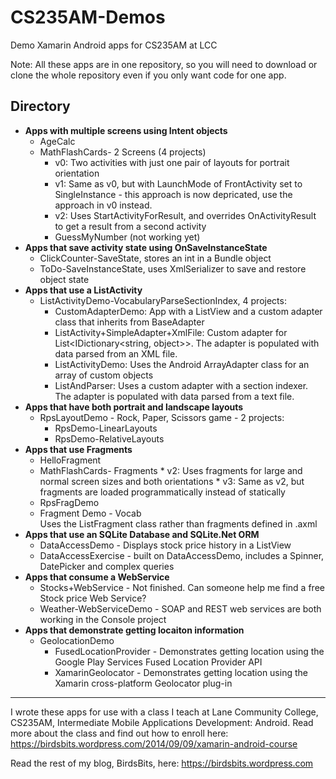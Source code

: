 # CS235AM-Demos
Demo Xamarin Android apps for CS235AM at LCC

Note: All these apps are in one repository, so you will
need to download or clone the whole repository even if you
only want code for one app.

## Directory

* __Apps with multiple screens using Intent objects__
  * AgeCalc
  * MathFlashCards- 2 Screens (4 projects)
    * v0: Two activities with just one pair of layouts for portrait orientation
    * v1: Same as v0, but with LaunchMode of FrontActivity set to SingleInstance - this approach is now depricated, use the approach in v0 instead.
    * v2: Uses StartActivityForResult, and overrides OnActivityResult to get a result from a second activity
    * GuessMyNumber (not working yet)
* __Apps that save activity state using OnSaveInstanceState__
  * ClickCounter-SaveState, stores an int in a Bundle object
  * ToDo-SaveInstanceState, uses XmlSerializer to save and restore object state
* __Apps that use a ListActivity__
  * ListActivityDemo-VocabularyParseSectionIndex, 4 projects:
    * CustomAdapterDemo: App with a ListView and a custom adapter class that inherits from BaseAdapter<VocabItem>
    * ListActivity+SimpleAdapter+XmlFile: Custom adapter for List\<IDictionary\<string, object\>\>.  The adapter is populated with data parsed from an XML file.
    * ListActivityDemo: Uses the Android ArrayAdapter class for an array of custom objects
    * ListAndParser: Uses a custom adapter with a section indexer. The adapter is populated with data parsed from a text file.
* __Apps that have both portrait and landscape layouts__
  * RpsLayoutDemo - Rock, Paper, Scissors game - 2 projects:
    * RpsDemo-LinearLayouts
    * RpsDemo-RelativeLayouts
* __Apps that use Fragments__
  * HelloFragment
  * MathFlashCards- Fragments
  		* v2: Uses fragments for large and normal screen sizes and both orientations
    	* v3: Same as v2, but fragments are loaded programmatically instead of statically
  * RpsFragDemo
  * Fragment Demo - Vocab  
 Uses the ListFragment class rather than fragments defined in .axml
* __Apps that use an SQLite Database and SQLite.Net ORM__
  * DataAccessDemo - Displays stock price history in a ListView
  * DataAccessExercise - built on DataAccessDemo, includes a Spinner, DatePicker and complex queries
* __Apps that consume a WebService__
  * Stocks+WebService - Not finished. Can someone help me find a free Stock price Web Service?
  * Weather-WebServiceDemo - SOAP and REST web services are both working in the Console project
* __Apps that demonstrate getting locaiton information__
  * GeolocationDemo
    * FusedLocationProvider - Demonstrates getting location using the Google Play Services Fused Location Provider API
    * XamarinGeolocator - Demonstrates getting location using the Xamarin cross-platform Geolocator plug-in

----

I wrote these apps for use with a class I teach at Lane Community College, CS235AM, Intermediate Mobile Applications Development: Android. Read more about the class and find out how to enroll here: <https://birdsbits.wordpress.com/2014/09/09/xamarin-android-course>

Read the rest of my blog, BirdsBits, here:
<https://birdsbits.wordpress.com>
